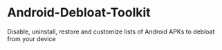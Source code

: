 # Android-Debloat-Toolkit
Disable, uninstall, restore and customize lists of Android APKs to debloat from your device
